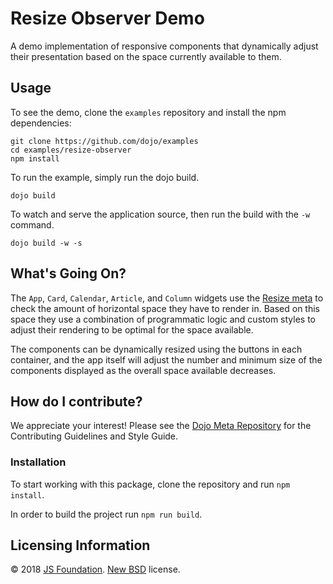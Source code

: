 # Resize Observer Demo

A demo implementation of responsive components that dynamically adjust
their presentation based on the space currently available to them.

## Usage

To see the demo, clone the `examples` repository and install the npm dependencies:

```
git clone https://github.com/dojo/examples
cd examples/resize-observer
npm install
```

To run the example, simply run the dojo build.

```
dojo build
```

To watch and serve the application source, then run the build with the `-w` command.

```
dojo build -w -s
```

## What's Going On?

The `App`, `Card`, `Calendar`, `Article`, and `Column` widgets
use the [Resize meta](https://github.com/dojo/widget-core#resize) to
check the amount of horizontal space they have to render in. Based on
this space they use a combination of programmatic logic and custom
styles to adjust their rendering to be optimal for the space available.

The components can be dynamically resized using the buttons in each
container, and the app itself will adjust the number and minimum size
of the components displayed as the overall space available decreases.

## How do I contribute?

We appreciate your interest!  Please see the [Dojo Meta Repository](https://github.com/dojo/meta#readme) for the Contributing Guidelines and Style Guide.

### Installation

To start working with this package, clone the repository and run `npm install`.

In order to build the project run `npm run build`.

## Licensing Information

© 2018 [JS Foundation](https://js.foundation/). [New BSD](http://opensource.org/licenses/BSD-3-Clause) license.

